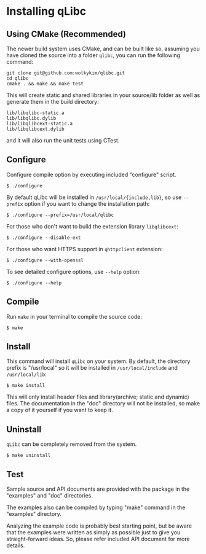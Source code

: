 Installing qLibc
================

## Using CMake (Recommended)
The newer build system uses CMake, and can be built like so, assuming you have cloned the source into a folder `qlibc`, you can run the following command:
```
git clone git@github.com:wolkykim/qlibc.git
cd qlibc
cmake . && make && make test
```
This will create static and shared libraries in your source/lib folder as well as generate them in the build directory:
```
lib/libqlibc-static.a
lib/libqlibc.dylib
lib/libqlibcext-static.a
lib/libqlibcext.dylib
```
and it will also run the unit tests using CTest.

## Configure
Configure compile option by executing included "configure" script.

```
$ ./configure
```

By default qLibc will be installed in `/usr/local/{include,lib}`, so use `--prefix` option if you want to change the installation path:

```
$ ./configure --prefix=/usr/local/qlibc
```

For those who don't want to build the extension library `libqlibcext`:

```
$ ./configure --disable-ext
```

For those who want HTTPS support in `qhttpclient` extension:

```
$ ./configure --with-openssl
```

To see detailed configure options, use `--help` option:

```
$ ./configure --help
```

## Compile

Run `make` in your terminal to compile the source code:

```
$ make
```

## Install

This command will install `qLibc` on your system. By default, the directory prefix is "/usr/local" so it will be installed in `/usr/local/include` and `/usr/local/lib`:

```
$ make install
```

This will only install header files and library(archive; static and dynamic) files.
The documentation in the "doc" directory will not be installed, so make a copy of it yourself if you want to keep it.

## Uninstall

`qLibc` can be completely removed from the system.

```
$ make uninstall
```

## Test

Sample source and API documents are provided with the package in the "examples" and "doc" directories.

The examples also can be compiled by typing "make" command in the "examples" directory.

Analyzing the example code is probably best starting point, but be aware that the examples were written as simply as possible just to give you straight-forward ideas. So, please refer included API document for more details.
